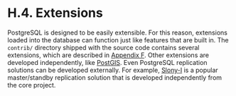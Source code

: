 # H.4. Extensions

PostgreSQL is designed to be easily extensible. For this reason, extensions loaded into the database can function just like features that are built in. The `contrib/` directory shipped with the source code contains several extensions, which are described in [Appendix F](https://www.postgresql.org/docs/10/static/contrib.html). Other extensions are developed independently, like [PostGIS](http://postgis.net/). Even PostgreSQL replication solutions can be developed externally. For example, [Slony-I](http://www.slony.info/) is a popular master/standby replication solution that is developed independently from the core project.
